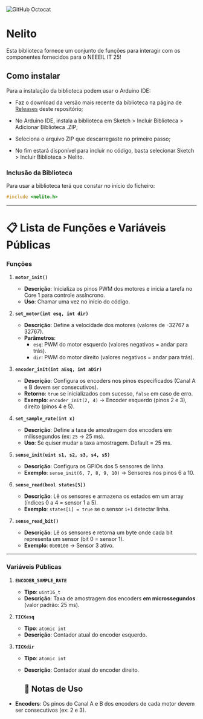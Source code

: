 ![GitHub Octocat](https://neeecfeup.pt/storage/app/uploads/public/67c/e36/25f/67ce3625f06d8665873646.svg)

# Nelito 

Esta biblioteca fornece um conjunto de funções para interagir com os componentes fornecidos para o NEEEIL IT 25!

## Como instalar
Para a instalação da biblioteca podem usar o Arduino IDE:
- Faz o download da versão mais recente da biblioteca na página de [Releases]() deste repositório;

- No Arduino IDE, instala a biblioteca em Sketch > Incluir Biblioteca > Adicionar Biblioteca .ZIP;

- Seleciona o arquivo ZIP que descarregaste no primeiro passo;

- No fim estará disponível para incluir no código, basta selecionar Sketch > Incluir Biblioteca > Nelito.

### Inclusão da Biblioteca

Para usar a biblioteca terá que constar no início do ficheiro:

```cpp
#include <nelito.h>
```
---
# 📋 Lista de Funções e Variáveis Públicas

### **Funções**
1. **`motor_init()`**  
   - **Descrição**: Inicializa os pinos PWM dos motores e inicia a tarefa no Core 1 para controle assíncrono.  
   - **Uso**: Chamar uma vez no início do código.

2. **`set_motor(int esq, int dir)`**  
   - **Descrição**: Define a velocidade dos motores (valores de -32767 a 32767).  
   - **Parâmetros**:  
     - `esq`: PWM do motor esquerdo (valores negativos = andar para trás).  
     - `dir`: PWM do motor direito (valores negativos = andar para trás).  

3. **`encoder_init(int aEsq, int aDir)`**  
   - **Descrição**: Configura os encoders nos pinos especificados (Canal A e B devem ser consecutivos).  
   - **Retorno**: `true` se inicializados com sucesso, `false` em caso de erro.  
   - **Exemplo**: `encoder_init(2, 4)` → Encoder esquerdo (pinos 2 e 3), direito (pinos 4 e 5).

4. **`set_sample_rate(int x)`**  
   - **Descrição**: Define a taxa de amostragem dos encoders em milissegundos (ex: `25` → 25 ms).
   - **Uso**: Se quiser mudar a taxa amostragem. Default = 25 ms.  

5. **`sense_init(uint s1, s2, s3, s4, s5)`**  
   - **Descrição**: Configura os GPIOs dos 5 sensores de linha.  
   - **Exemplo**: `sense_init(6, 7, 8, 9, 10)` → Sensores nos pinos 6 a 10.

6. **`sense_read(bool states[5])`**  
   - **Descrição**: Lê os sensores e armazena os estados em um array (índices 0 a 4 = sensor 1 a 5).  
   - **Exemplo**: `states[i] = true` se o sensor `i+1` detectar linha.

7. **`sense_read_bit()`**  
   - **Descrição**: Lê os sensores e retorna um byte onde cada bit representa um sensor (bit 0 = sensor 1).  
   - **Exemplo**: `0b00100` → Sensor 3 ativo.

---

### **Variáveis Públicas**
1. **`ENCODER_SAMPLE_RATE`**  
   - **Tipo**: `uint16_t`  
   - **Descrição**: Taxa de amostragem dos encoders **em microssegundos** (valor padrão: 25 ms).  

2. **`TICKesq`**  
    - **Tipo**: `atomic int`  
   - **Descrição**: Contador atual do encoder esquerdo.  

3. **`TICKdir`**  
    - **Tipo**: `atomic int`   
   - **Descrição**: Contador atual do encoder direito.
  
     ## 🎯 Notas de Uso
- **Encoders**: Os pinos do Canal A e B dos encoders de cada motor devem ser consecutivos (ex: 2 e 3).
